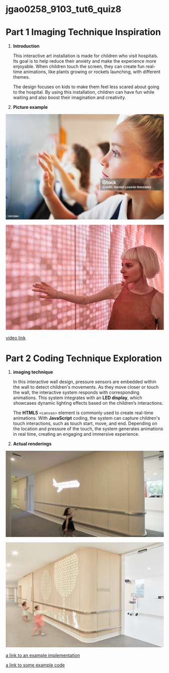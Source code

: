 # jgao0258_9103_tut6_quiz8
# Part 1  Imaging Technique Inspiration
1. **Introduction**

   This interactive art installation is made for children who visit hospitals. Its goal is to help reduce their anxiety and make the experience more enjoyable. When children touch the screen, they can create fun real-time animations, like plants growing or rockets launching, with different themes.

   The design focuses on kids to make them feel less scared about going to the hospital. By using this installation, children can have fun while waiting and also boost their imagination and creativity.



1. **Picture example**


![an image of children](/readmeImage/istockphoto-1337472860-1024x1024.jpg)

![an image of children](/readmeImage/image-asset粉头发.jpeg)

[video link](https://vimeo.com/194625910)



# Part 2  Coding Technique Exploration

1. **imaging technique**

   In this interactive wall design, pressure sensors are embedded within the wall to detect children's movements. As they move closer or touch the wall, the interactive system responds with corresponding animations. This system integrates with an **LED display**, which showcases dynamic lighting effects based on the children’s interactions.

   The **HTML5** `<canvas>` element is commonly used to create real-time animations. With **JavaScript** coding, the system can capture children's touch interactions, such as touch start, move, and end. Depending on the location and pressure of the touch, the system generates animations in real time, creating an engaging and immersive experience.


1. **Actual renderings**

![an image of children](/readmeImage/WechatIMG292.jpg)

![an image of children](/readmeImage/Eness+Cabrini_resized_1024x682.jpg)


[a link to an example implementation](https://lumes.net/about2/)

[a link to some example code](https://developer.mozilla.org/en-US/docs/Web/API/Touch_events)